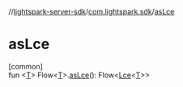 //[lightspark-server-sdk](../../index.md)/[com.lightspark.sdk](index.md)/[asLce](as-lce.md)

# asLce

[common]\
fun &lt;[T](as-lce.md)&gt; Flow&lt;[T](as-lce.md)&gt;.[asLce](as-lce.md)(): Flow&lt;[Lce](-lce/index.md)&lt;[T](as-lce.md)&gt;&gt;
